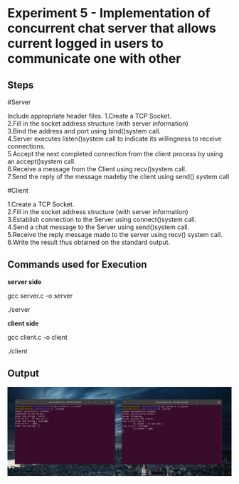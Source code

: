 # Experiment 5 - Implementation of concurrent chat server that allows current logged in users to communicate one with other

## Steps

  #Server
  
  Include appropriate header files.
1.Create a TCP Socket.  
2.Fill in the socket address structure (with server information)  
3.Bind the address and port using bind()system call.  
4.Server executes listen()system call to indicate its willingness to receive connections.  
5.Accept  the  next  completed  connection  from  the  client  process  by  using  an accept()system call.  
6.Receive a message from the Client using recv()system call.   
7.Send the reply of the message madeby the client using send() system call  

  #Client
  
1.Create a TCP Socket.  
2.Fill in the socket address structure (with server information)   
3.Establish connection to the Server using connect()system call.   
4.Send a chat message to the Server using send()system call.   
5.Receive the reply message made to the server using recv() system call.    
6.Write the result thus obtained on the standard output.   


## Commands used for Execution

**server side**

gcc server.c -o server  

./server 

**client side**

gcc client.c -o client  

./client 

## Output

![3 diffrent inputs for the chat box](https://github.com/Ayushkumar036/Network-Programming-and-Security-Lab/blob/main/Experiment%205-Part%20A/exp5.png?raw=true)



